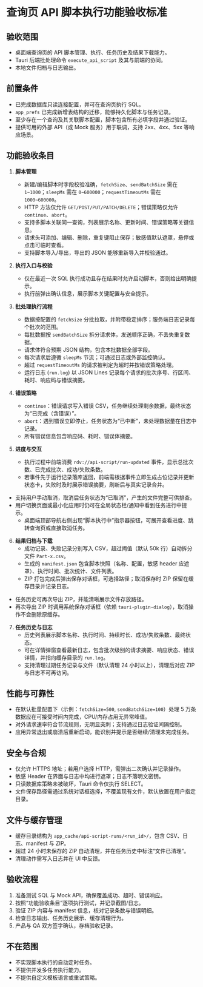 # 查询页 API 脚本执行功能验收标准

## 验收范围
- 桌面端查询页的 API 脚本管理、执行、任务历史及结果下载能力。
- Tauri 后端批处理命令 `execute_api_script` 及其与前端的协同。
- 本地文件归档与日志输出。

## 前置条件
- 已完成数据库只读连接配置，并可在查询页执行 SQL。
- `app_prefs` 已完成新增表结构的迁移，能够持久化脚本与任务记录。
- 至少存在一个查询及其关联脚本配置，脚本包含所有必填字段并通过验证。
- 提供可用的外部 API（或 Mock 服务）用于联调，支持 2xx、4xx、5xx 等响应场景。

## 功能验收条目
1. **脚本管理**
   - 新建/编辑脚本时字段校验准确，`fetchSize`、`sendBatchSize` 需在 `1~1000`；`sleepMs` 需在 `0~600000`；`requestTimeoutMs` 需在 `1000~600000`。
   - HTTP 方法仅允许 `GET/POST/PUT/PATCH/DELETE`；错误策略仅允许 `continue`、`abort`。
   - 支持多脚本关联同一查询，列表展示名称、更新时间、错误策略等关键信息。
   - 请求头可添加、编辑、删除，重复键阻止保存；敏感值默认遮罩，悬停或点击可临时查看。
   - 支持脚本导入/导出，导出的 JSON 能够重新导入并校验通过。

2. **执行入口与校验**
   - 仅在最近一次 SQL 执行成功且存在结果时允许启动脚本，否则给出明确提示。
   - 执行前弹出确认信息，展示脚本关键配置与安全提示。

3. **批处理执行流程**
   - 数据按配置的 `fetchSize` 分批拉取，并附带稳定排序；服务端日志记录每个批次的范围。
   - 每批数据按 `sendBatchSize` 拆分请求体，发送顺序正确，不丢失重复数据。
   - 请求体符合预期 JSON 结构，包含本批数据全部字段。
   - 每次请求后遵循 `sleepMs` 节流；可通过日志或外部监控确认。
   - 超过 `requestTimeoutMs` 的请求被判定为超时并按错误策略处理。
   - 运行日志 (`run.log`) 以 JSON Lines 记录每个请求的批次序号、行区间、耗时、响应码与错误摘要。

4. **错误策略**
   - `continue`：错误请求写入错误 CSV，任务继续处理剩余数据，最终状态为“已完成（含错误）”。
   - `abort`：遇到错误立即停止，任务状态为“已中断”，未处理数据量在日志中记录。
   - 所有错误信息包含响应码、耗时、错误体摘要。

5. **进度与交互**
   - 执行过程中前端消费 `rdv://api-script/run-updated` 事件，显示总批次数、已完成批次、成功/失败条数。
   - 若事件先于运行记录落库返回，前端需根据事件立即生成占位记录并更新状态卡，失败时及时展示错误摘要，刷新后与真实记录合并。
- 支持用户手动取消，取消后任务状态为“已取消”，产生的文件完整可供排查。
- 用户切换页面或最小化应用时仍可在全局状态栏/通知中看到任务进行中提示。
  - 桌面端顶部导航右侧出现“脚本执行中”指示器按钮，可展开查看进度、跳转查询页或直接取消任务。

6. **结果归档与下载**
   - 成功记录、失败记录分别写入 CSV，超过阈值（默认 50k 行）自动拆分文件 `Part-x.csv`。
   - 生成的 `manifest.json` 包含脚本快照（名称、配置，敏感 header 应遮罩）、执行时间、批次统计、文件列表。
   - ZIP 打包完成后弹出保存对话框，可选择路径；取消保存时 ZIP 保留在缓存目录并记录日志。
 - 任务历史可再次导出 ZIP，并能清晰展示文件存放路径。
  - 再次导出 ZIP 时调用系统保存对话框（依赖 `tauri-plugin-dialog`），取消操作不会删除原缓存。

7. **任务历史与日志**
   - 历史列表展示脚本名称、执行时间、持续时长、成功/失败条数、最终状态。
   - 可在详情弹窗查看最新日志，包含批次级别的请求摘要、响应状态、错误详情，并指向缓存目录的 `run.log`。
   - 支持清理过期任务记录与文件（默认清理 24 小时以上），清理后对应 ZIP 与日志不可再访问。

## 性能与可靠性
- 在默认批量配置下（示例：`fetchSize=500`, `sendBatchSize=100`）处理 5 万条数据应在可接受时间内完成，CPU/内存占用无异常峰值。
- 对外请求速率符合节流规则，无明显突刺；支持通过日志验证间隔控制。
- 应用异常退出或崩溃后重新启动，能识别并提示是否继续/清理未完成任务。

## 安全与合规
- 仅允许 HTTPS 地址；若用户选择 HTTP，需弹出二次确认并记录操作。
- 敏感 Header 在界面与日志中均进行遮罩；日志不落明文密钥。
- 只读数据库策略未被破坏，Tauri 命令仅执行 SELECT。
- 文件保存路径需通过系统对话框选择，不覆盖现有文件，默认放置在用户指定目录。

## 文件与缓存管理
- 缓存目录结构为 `app_cache/api-script-runs/<run_id>/`，包含 CSV、日志、manifest 与 ZIP。
- 超过 24 小时未保存的 ZIP 自动清理，并在任务历史中标注“文件已清理”。
- 清理动作需写入日志并在 UI 中反馈。

## 验收流程
1. 准备测试 SQL 与 Mock API，确保覆盖成功、超时、错误响应。
2. 按照“功能验收条目”逐项执行测试，并记录截图/日志。
3. 验证 ZIP 内容与 manifest 信息，核对记录条数与错误明细。
4. 检查日志输出、任务历史展示、缓存清理行为。
5. 产品与 QA 双方签字确认，存档验收记录。

## 不在范围
- 不实现脚本执行的自动定时任务。
- 不提供并发多任务执行能力。
- 不提供自定义模板语言或重试策略。
